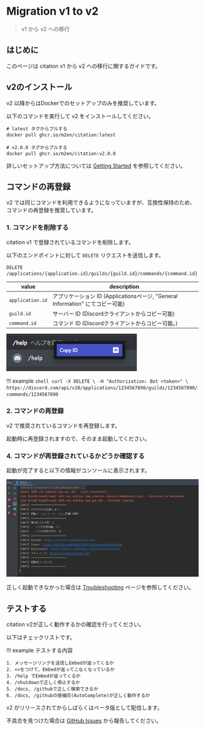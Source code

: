 # Migration v1 to v2
> v1 から v2 への移行

## はじめに

このページは citation v1 から v2 への移行に関するガイドです。

## v2のインストール

v2 以降からはDockerでのセットアップのみを推奨しています。

以下のコマンドを実行して v2 をインストールしてください。

```shell
# latest タグからプルする
docker pull ghcr.io/m2en/citation:latest

# v2.0.0 タグからプルする
docker pull ghcr.io/m2en/citation:v2.0.0
```

詳しいセットアップ方法については [Getting Started](./getting-started.md) を参照してください。

## コマンドの再登録

v2 では同じコマンドを利用できるようになっていますが、互換性保持のため、コマンドの再登録を推奨しています。

### 1. コマンドを削除する

citation v1 で登録されているコマンドを削除します。

以下のエンドポイントに対して `DELETE` リクエストを送信します。

```https
DELETE /applications/{application.id}/guilds/{guild.id}/commands/{command.id}
```

| value | description                                                  |
| ---- |--------------------------------------------------------------|
| `application.id` | アプリケーション ID (Applicationsページ, "General Information" にてコピー可能) |
| `guild.id` | サーバー ID (Discordクライアントからコピー可能)                               |
| `command.id` | コマンド ID (Discordクライアントからコピー可能。)                     |

![コマンドIDのコピー方法](./images/002051.png)

!!! example
    ```shell
    curl -X DELETE \
        -H "Authorization: Bot <token>" \
        https://discord.com/api/v10/applications/1234567890/guilds/1234567890/commands/1234567890
    ```

### 2. コマンドの再登録

v2 で推奨されているコマンドを再登録します。

起動時に再登録されますので、そのまま起動してください。

### 4. コマンドが再登録されているかどうか確認する

起動が完了すると以下の情報がコンソールに表示されます。

![起動情報](./images/104515.png)

正しく起動できなかった場合は [Troubleshooting](./troubleshooting.md) ページを参照してください。

## テストする

citation v2が正しく動作するかの確認を行ってください。

以下はチェックリストです。

!!! example テストする内容

    1. メッセージリンクを送信しEmbedが返ってくるか
    2. <>をつけて、Embedが返ってこなくなっているか
    3. /help でEmbedが返ってくるか
    4. /shutdownで正しく停止するか
    5. /docs, /githubで正しく検索できるか
    6. /docs, /githubの値補完(AutoComplete)が正しく動作するか

v2 がリリースされてからしばらくはベータ版として配信します。

不具合を見つけた場合は [GitHub Issues](https://github.com/m2en/citation/issues/new) から報告してください。
